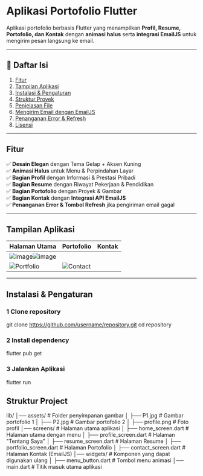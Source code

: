#  Aplikasi Portofolio Flutter  
 Aplikasi portofolio berbasis Flutter yang menampilkan **Profil, Resume, Portofolio, dan Kontak** dengan **animasi halus** serta **integrasi EmailJS** untuk mengirim pesan langsung ke email.

---

## 📖 **Daftar Isi**
1. [ Fitur](#fitur)  
2. [ Tampilan Aplikasi](#tampilan-aplikasi)  
3. [ Instalasi & Pengaturan](#instalasi--pengaturan)  
4. [ Struktur Proyek](#struktur-proyek)  
5. [ Penjelasan File](#penjelasan-file)  
6. [ Mengirim Email dengan EmailJS](#mengirim-email-dengan-emailjs)  
7. [ Penanganan Error & Refresh](#penanganan-error--refresh)  
8. [ Lisensi](#lisensi)  

---

##  **Fitur**
✅ **Desain Elegan** dengan Tema Gelap + Aksen Kuning  
✅ **Animasi Halus** untuk Menu & Perpindahan Layar  
✅ **Bagian Profil** dengan Informasi & Prestasi Pribadi  
✅ **Bagian Resume** dengan Riwayat Pekerjaan & Pendidikan  
✅ **Bagian Portofolio** dengan Proyek & Gambar  
✅ **Bagian Kontak** dengan **Integrasi API EmailJS**  
✅ **Penanganan Error & Tombol Refresh** jika pengiriman email gagal  

---

##  **Tampilan Aplikasi**
| Halaman Utama | Portofolio | Kontak |
|--------------|-----------|--------|
| ![image](https://github.com/user-attachments/assets/5347233f-a53f-4f38-99ee-ed41dce1ec52)![image](https://github.com/user-attachments/assets/cdaf6fcf-a8f4-43d9-9d4d-33e12ce4a83d)
 | ![Portfolio](screenshots/portfolio.png) | ![Contact](screenshots/contact.png) |

---

##  **Instalasi & Pengaturan**

### **1️ Clone repository**
git clone https://github.com/username/repository.git
cd repository

### **2 Install dependency**
flutter pub get

### **3 Jalankan Aplikasi**
flutter run

##  **Struktur Project**

lib/
│── assets/                      # Folder penyimpanan gambar
│   ├── P1.jpg                   # Gambar portofolio 1
│   ├── P2.jpg                   # Gambar portofolio 2
│   ├── profile.png              # Foto profil
│── screens/                      # Halaman utama aplikasi
│   ├── home_screen.dart         # Halaman utama dengan menu
│   ├── profile_screen.dart      # Halaman "Tentang Saya"
│   ├── resume_screen.dart       # Halaman Resume
│   ├── portfolio_screen.dart    # Halaman Portofolio
│   ├── contact_screen.dart      # Halaman Kontak (EmailJS)
│── widgets/                      # Komponen yang dapat digunakan ulang
│   ├── menu_button.dart         # Tombol menu animasi
│── main.dart                     # Titik masuk utama aplikasi

